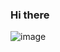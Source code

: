 ### Hi there
![image](https://github-readme-stats.vercel.app/api/wakatime/?username=jpso&theme=dark&layout=compact)
